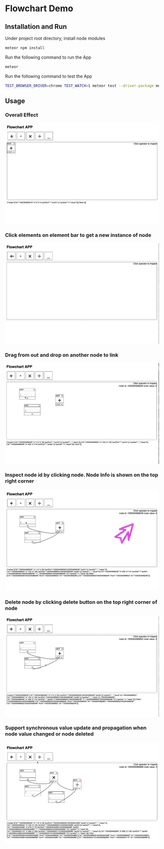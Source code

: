 # Flowchart Demo

## Installation and Run

Under project root directory, install node modules

```bash
meteor npm install
```

Run the following command to run the App

```bash
meteor
```

Run the following command to test the App

```bash
TEST_BROWSER_DRIVER=chrome TEST_WATCH=1 meteor test --driver-package meteortesting:mocha --port 3002
```

## Usage

### Overall Effect

![](./images/overall.gif)

### Click elements on element bar to get a new instance of node

![](./images/add.gif)

### Drag from out and drop on another node to link

![](./images/link.gif)

### Inspect node id by clicking node. Node Info is shown on the top right corner

![](./images/inspection.gif)

### Delete node by clicking delete button on the top right corner of node

![](./images/deletion.gif)

### Support synchronous value update and propagation when node value changed or node deleted

![](./images/realtime.gif)
